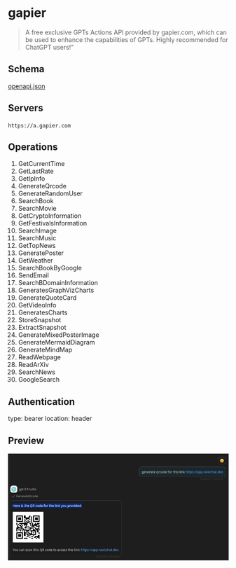 # gapier

> A free exclusive GPTs Actions API provided by gapier.com, which can be used to enhance the capabilities of GPTs. Highly recommended for ChatGPT users!"

## Schema
[openapi.json](https://a.gapier.com/free)

## Servers

`https://a.gapier.com`

## Operations

1. GetCurrentTime
2. GetLastRate
3. GetIpInfo
4. GenerateQrcode
5. GenerateRandomUser
6. SearchBook
7. SearchMovie
8. GetCryptoInformation
9. GetFestivalsInformation
10. SearchImage
11. SearchMusic
12. GetTopNews
13. GeneratePoster
14. GetWeather
15. SearchBookByGoogle
16. SendEmail
17. SearchBDomainInformation
18. GeneratesGraphVizCharts
19. GenerateQuoteCard
20. GetVideoInfo
20. GeneratesCharts
21. StoreSnapshot
22. ExtractSnapshot
23. GenerateMixedPosterImage
24. GenerateMermaidDiagram
25. GenerateMindMap
26. ReadWebpage
27. ReadArXiv
28. SearchNews
29. GoogleSearch


## Authentication

type: bearer
location: header

## Preview

![Preview](./preview.png)


